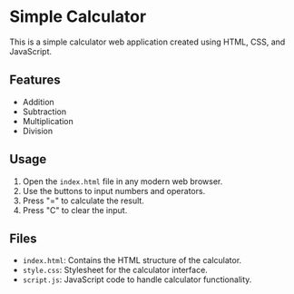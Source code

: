 
<body>
    <h1>Simple Calculator</h1>
    <p>This is a simple calculator web application created using HTML, CSS, and JavaScript.</p>

   <h2>Features</h2>
    <ul>
        <li>Addition</li>
        <li>Subtraction</li>
        <li>Multiplication</li>
        <li>Division</li>
    </ul>

  <h2>Usage</h2>
    <ol>
        <li>Open the <code>index.html</code> file in any modern web browser.</li>
        <li>Use the buttons to input numbers and operators.</li>
        <li>Press "=" to calculate the result.</li>
        <li>Press "C" to clear the input.</li>
    </ol>
    <h2>Files</h2>
    <ul>
        <li><code>index.html</code>: Contains the HTML structure of the calculator.</li>
        <li><code>style.css</code>: Stylesheet for the calculator interface.</li>
        <li><code>script.js</code>: JavaScript code to handle calculator functionality.</li>
    </ul>

  
</body>
</html>

